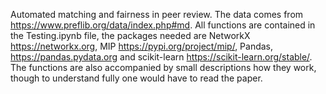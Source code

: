 Automated matching and fairness in peer review.
The data comes from https://www.preflib.org/data/index.php#md.
All functions are contained in the Testing.ipynb file, the packages needed are NetworkX https://networkx.org, MIP https://pypi.org/project/mip/, Pandas, https://pandas.pydata.org and scikit-learn https://scikit-learn.org/stable/.
The functions are also accompanied by small descriptions how they work, though to understand fully one would have to read the paper.
